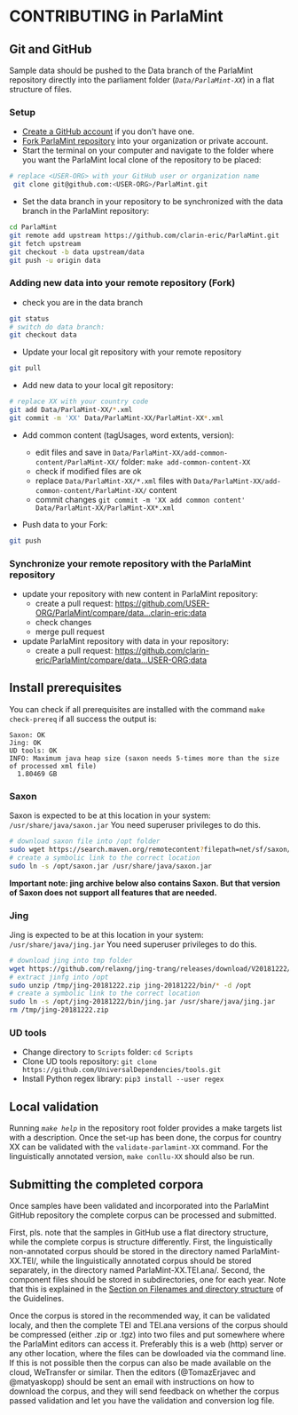 # CONTRIBUTING in ParlaMint

## Git and GitHub

Sample data should be pushed to the Data branch of the ParlaMint repository directly into the parliament folder (*`Data/ParlaMint-XX`*) in a flat structure of files.

### Setup

- [Create a GitHub account](https://github.com/signup) if you don't have one.
- [Fork ParlaMint repository](https://github.com/clarin-eric/ParlaMint/fork) into your organization or private account.
- Start the terminal on your computer and navigate to the folder where you want the ParlaMint local clone of the repository to be placed:

```bash
# replace <USER-ORG> with your GitHub user or organization name
 git clone git@github.com:<USER-ORG>/ParlaMint.git
```

- Set the data branch in your repository to be synchronized with the data branch in the ParlaMint repository:

```bash
cd ParlaMint
git remote add upstream https://github.com/clarin-eric/ParlaMint.git
git fetch upstream
git checkout -b data upstream/data
git push -u origin data
```

### Adding new data into your remote repository (Fork)
- check you are in the data branch

```bash
git status
# switch do data branch:
git checkout data
```
- Update your local git repository with your remote repository

```bash
git pull
```

- Add new data to your local git repository:

```bash
# replace XX with your country code
git add Data/ParlaMint-XX/*.xml
git commit -m 'XX' Data/ParlaMint-XX/ParlaMint-XX*.xml
```

- Add common content (tagUsages, word extents, version):

  - edit files and save in `Data/ParlaMint-XX/add-common-content/ParlaMint-XX/` folder: `make add-common-content-XX`
  - check if modified files are ok
  - replace `Data/ParlaMint-XX/*.xml` files with `Data/ParlaMint-XX/add-common-content/ParlaMint-XX/` content
  - commit changes `git commit -m 'XX add common content' Data/ParlaMint-XX/ParlaMint-XX*.xml`

- Push data to your Fork:

```bash
git push
```

### Synchronize your remote repository with the ParlaMint repository

- update your repository with new content in ParlaMint repository:
  - create a pull request: https://github.com/USER-ORG/ParlaMint/compare/data...clarin-eric:data
  - check changes
  - merge pull request
- update ParlaMint repository with data in your repository:
  - create a pull request: https://github.com/clarin-eric/ParlaMint/compare/data...USER-ORG:data


## Install prerequisites

You can check if all prerequisites are installed with the command `make check-prereq` if all success the output is:

```
Saxon: OK
Jing: OK
UD tools: OK
INFO: Maximum java heap size (saxon needs 5-times more than the size of processed xml file)
  1.80469 GB
```

### Saxon

Saxon is expected to be at this location in your system: `/usr/share/java/saxon.jar`
You need superuser privileges to do this.

```bash
# download saxon file into /opt folder
sudo wget https://search.maven.org/remotecontent?filepath=net/sf/saxon/Saxon-HE/10.6/Saxon-HE-10.6.jar -O /opt/saxon.jar
# create a symbolic link to the correct location
sudo ln -s /opt/saxon.jar /usr/share/java/saxon.jar
```

**Important note: jing archive below also contains Saxon. But that version of Saxon does not support all features that are needed.**

### Jing

Jing is expected to be at this location in your system: `/usr/share/java/jing.jar`
You need superuser privileges to do this.

```bash
# download jing into tmp folder
wget https://github.com/relaxng/jing-trang/releases/download/V20181222/jing-20181222.zip -O /tmp/jing-20181222.zip
# extract jinfg into /opt
sudo unzip /tmp/jing-20181222.zip jing-20181222/bin/* -d /opt
# create a symbolic link to the correct location
sudo ln -s /opt/jing-20181222/bin/jing.jar /usr/share/java/jing.jar
rm /tmp/jing-20181222.zip
```

### UD tools

- Change directory to `Scripts` folder: `cd Scripts`
- Clone UD tools repository: `git clone https://github.com/UniversalDependencies/tools.git`
- Install Python regex library: `pip3 install --user regex`

## Local validation

Running *`make help`* in the repository root folder provides a make targets list with a description.
Once the set-up has been done, the corpus for country XX can be validated with the
`validate-parlamint-XX` command. For the linguistically annotated version, `make conllu-XX` should
also be run.

## Submitting the completed corpora

Once samples have been validated and incorporated into the ParlaMint GitHub repository the
complete corpus can be processed and submitted.

First, pls. note that the samples in GitHub use a flat directory structure, while the complete
corpus is structure differently. First, the linguistically non-annotated corpus should be stored
in the directory named ParlaMint-XX.TEI/, while the linguistically annotated corpus should be
stored separately, in the directory named ParlaMint-XX.TEI.ana/. Second, the component files
should be stored in subdirectories, one for each year. Note that this is explained in the [Section
on Filenames and directory structure](https://clarin-eric.github.io/ParlaMint/#sec-files) of the
Guidelines.

Once the corpus is stored in the recommended way, it can be validated localy, and then the
complete TEI and TEI.ana versions of the corpus should be compressed (either .zip or .tgz) into
two files and put somewhere where the ParlaMint editors can access it. Preferably this is a web
(http) server or any other location, where the files can be dowloaded via the command line. If
this is not possible then the corpus can also be made available on the cloud, WeTransfer or
similar. Then the editors (@TomazErjavec and @matyaskopp) should be sent an email with
instructions on how to download the corpus, and they will send feedback on whether the corpus
passed validation and let you have the validation and conversion log file.


